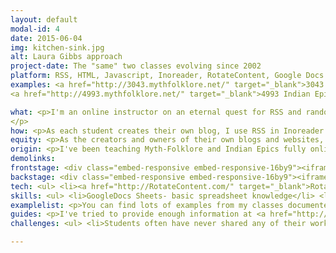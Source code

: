 ```yaml
---
layout: default
modal-id: 4
date: 2015-06-04
img: kitchen-sink.jpg
alt: Laura Gibbs approach
project-date: The "same" two classes evolving since 2002
platform: RSS, HTML, Javascript, Inoreader, RotateContent, Google Docs
examples: <a href="http://3043.mythfolklore.net/" target="_blank">3043 Myth-Folklore Hub</a>
<a href="http://4993.mythfolklore.net/" target="_blank">4993 Indian Epics Hub</a>

what: <p>I'm an online instructor on an eternal quest for RSS and randomization tools to manage my class blog networks.
</p> 
how: <p>As each student creates their own blog, I use RSS in Inoreader to create a blog network. Meanwhile, to help students explore the course content and the blog network, I rely on the power of randomization tools.</p>
equity: <p>As the creators and owners of their own blogs and websites, students design their own spaces and create the most important course content. With randomization, I try to boost everyone's presence and awareness of others in the class. My goal is to use free tools which do not require lots of technical expertise so that all my students can, in turn, use any/all of these same web-based tools for their own purposes.</p>
origin: <p>I've been teaching Myth-Folklore and Indian Epics fully online since 2002. The range of tools that I have used over that time has been enormous. Remember <a href="http://en.wikipedia.org/wiki/Bloglines" target="_blank">Bloglines</a>? Yep, that was the feed reader I used for a long time, and my students blogged using the blogging tool built into Bloglines. Different tools come and go, but the magic of RSS and randomization have been my friends from the start: the magic of RSS to gather and the magic of randomization to explore. More about the history of my classes at <a href="http://anatomy.lauragibbs.net/" target="_blank">Anatomy of an Online Course</a>.</p><p>Meanwhile, the standard LMS packages (first Blackboard, now D2L) have been useless for my purposes, cut off from the open Internet as they are with no support for student web publishing or blogging (you know, real blogging... not the faux blogs of the LMS). My school has invested the lion's share of its time and money into the support of the standard LMS along with a new multimillion dollar MOOC LMS that we have developed (also cut off from the Internet with no RSS or randomization features), which is why I have had to go "into the wild," using hosted tools that fit my very limited technical skills.</p><p>We now have a pilot of <a href="http://create.ou.edu/" target="_blank">Domain of One's Own at my school</a>. Will that finally bring an open blogging culture along with it? Perhaps this is the DoOO David that will topple our LMS Goliath. Or, if not that, I am hopeful that at least a few more faculty members will give student blogging a try! </p><p>Meanwhile, I will continue the eternal quest to find powerful, reliable and free/cheap web-based tools to support student blogging and web publishing, and I am grateful to the people behind tools like <a href="http://inoreader.com/" target="_blank">Inoreader</a> and <a href="http://RotateContent.com/" target="_blank">RotateContent</a> for the great opportunities they are providing. Whether you use Blogger or WordPress or some other blogging platform, you might it useful to explore the RSS syndication features at Inoreader and the randomized content widgets at RotateContent.</p> 
demolinks: 
frontstage: <div class="embed-responsive embed-responsive-16by9"><iframe class="embed-responsive-item" width="640" height="360" src="https://www.youtube.com/embed/ihmMJYp56xk" frameborder="0" allowfullscreen></iframe></div>
backstage: <div class="embed-responsive embed-responsive-16by9"><iframe class="embed-responsive-item" width="640" height="360" src="https://www.youtube.com/embed/_faNusYNsJU" frameborder="0" allowfullscreen></iframe></div>
tech: <ul> <li><a href="http://RotateContent.com/" target="_blank">RotateContent.com</a> (free) generates javascripts from HTML tables</li> <li><a href="http://docs.google.com" target="_blank">GoogleDocs</a>: Sheets (free) works as a handy randomizer</li> <li><a href="http://inoreader.com" target="_blank">Inoreader.com</a> (free, with premium features ranging from $15-$60/year) RSS aggregation-syndication)</li> </ul>
skills: <ul> <li>GoogleDocs Sheets- basic spreadsheet knowledge</li> <li>Inoreader.com- basic understanding of RSS </li> <li>RotateContent.com- basic knowledge of HTML</li> </ul>
examplelist: <p>You can find lots of examples from my classes documented at the <a href="http://anatomy.lauragibbs.net/" target="_blank">Anatomy of an Online Course blog</a>. It has sections devoted to student blogging, Inoreader, randomizers, etc.</p>
guides: <p>I've tried to provide enough information at <a href="http://anatomy.lauragibbs.net/" target="_blank">Anatomy of an Online Course blog</a> to help people try these RSS and randomization strategies in their own classes. If I have missed anything, let me know. Any/all excuses to add more blog posts are welcome! Specifically:</p> <ul> <li><a href="http://anatomy.lauragibbs.net/2015/05/some-tips-for-making-best-use-of.html" target="_blank">Some Tips for Making Good Use of Inoreader</a></li> <li><a href="http://anatomy.lauragibbs.net/2015/05/course-hub-pages-mlll-3043-and-mlll-4993.html" target="_blank">Course Hub Pages with Inoreader</a></li> <li><a href="http://anatomy.lauragibbs.net/2014/05/randomization-wonderland.html" target="_blank">Randomization Wonderland</a></li> <li><a href="http://anatomy.lauragibbs.net/2015/06/spreadsheet-magic-randomizing-blogs.html" target="_blank">Spreadsheet Magic: Randomizing Blogs</a></li> </ul>
challenges: <ul> <li>Students often have never shared any of their work in public before, and most of my students have never blogged. Luckily, the experience is a great one, and the problem goes away as soon as they start enjoying each other's blogs in the first days of class. </li> <li>Curious faculty ask me how to do these things inside D2L. I explain that they cannot do these things in D2L. That is a problem for which I see no easy solution. One of my hopes for attending the DML conference is to learn ways to promote a sense of adventure among other faculty, especially other faculty already teaching online, so that they will want to go beyond the LMS using simple, free tools to create learning networks where students can create and share their work with one another.</li> </ul>

---
```

